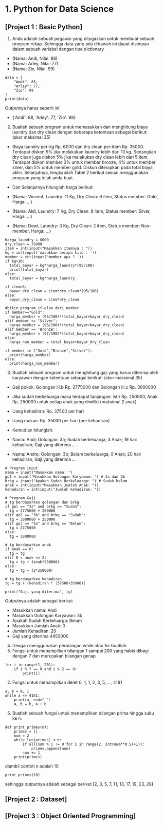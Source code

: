 # 1. Python for Data Science

## [Project 1 : Basic Python]
1. Anda adalah sebuah pegawai yang ditugaskan untuk membuat sebuah program rekap. Sehingga data yang ada dibawah ini dapat disimpan dalam sebuah variabel dengan tipe dictionary
- (Nama: Andi, Nilai: 88)
- (Nama: Arley, Nilai: 77)
- (Nama: Zio, Nilai: 99)
```
data = {
    "Andi": 88,
    "Arley": 77,
    "Zio": 99
}
print(data)
```
Outputnya harus seperti ini
- {'Andi': 88, 'Arley': 77, 'Zio': 99}

2. Buatlah sebuah program untuk memasukkan dan menghitung biaya laundry dan dry clean dengan beberapa ketentuan sebagai berikut: (skor maksimal 35)

- Biaya laundry per-kg Rp. 6000 dan dry clean per-item Rp. 35000.
Terdapat diskon 5% jika melakukan laundry lebih dari 10 kg. Sedangkan dry clean juga diskon 5% jika melakukan dry clean lebih dari 5 item.
Terdapat diskon member 3% untuk member bronze, 4% untuk member silver, dan 5% untuk member gold. Diskon diterapkan pada total biaya akhir.
Selanjutnya, lengkapilah Tabel 2 berikut sesuai menggunakan program yang telah anda buat.

- Dan Selanjutnya hitunglah harga berikut:

- (Nama: Vincent, Laundry: 11 Kg, Dry Clean: 6 item, Status member: Gold, Harga: ...)
- (Nama: Aldi, Laundry: 7 Kg, Dry Clean: 8 item, Status member: Silver, Harga: ...)
- (Nama: Dewi, Laundry: 3 Kg, Dry Clean: 2 item, Status member: Non-member, Harga: ...)
```
harga_laundry = 6000
dry_clean = 35000
item = int(input("Masukkan itemnya : "))
kg = int(input('masukkan berapa kilo : '))
member = str(input('member apa ? '))
if kg>10:
  total_bayar = kg*harga_laundry*(95/100)
  print(total_bayar)
else:
  total_bayar = kg*harga_laundry

if item>5:
  bayar_dry_clean = item*dry_clean*(95/100)
else:
  bayar_dry_clean = item*dry_clean

#bikin program if-else dari member
if member=="Gold":
  harga_member = (95/100)*(total_bayar+bayar_dry_clean)
elif member == "Silver":
  harga_member = (96/100)*(total_bayar+bayar_dry_clean)
elif member == 'Bronze':
  harga_member = (97/100)*(total_bayar+bayar_dry_clean)
else:
  harga_non_member = total_bayar+bayar_dry_clean

if member in ["Gold","Bronze","Silver"]:
  print(harga_member)
else:
  print(harga_non_member)
```

3. Buatlah sebuah program untuk menghitung gaji yang harus diterima oleh karyawan dengan ketentuan sebagai berikut: (skor maksimal 35)

- Gaji pokok: Golongan III.b Rp. 2775000 dan Golongan III.c Rp. 3000000
- Jika sudah berkeluarga maka terdapat tunjangan: Istri Rp. 250000, Anak Rp. 250000 untuk setiap anak yang dimiliki (maksimal 2 anak)
- Uang kehadiran: Rp. 37500 per hari
- Uang makan: Rp. 35000 per hari (per kehadiran)
- Kemudian hitunglah:

- Nama: Andi; Golongan: 3a; Sudah berkeluarga; 3 Anak; 19 hari kehadiran; Gaji yang diterima ...
- Nama: Andre; Golongan: 3b; Belum berkeluarga; 0 Anak; 20 hari kehadiran; Gaji yang diterima ...
```
# Program input
nama = input("Masukkan nama: ")
gol = input("Masukkan Golongan Karyawan: ") # 3a dan 3b
brkg = input("Apakah Sudah Berkeluarga: ") # Sudah belum 
anak = int(input("Masukkan Jumlah Anak: "))
kehadiran = int(input("Jumlah Kehadiran: "))

# Program Gaji
# tg berdasarkan golongan dan brkg
if gol == "3a" and brkg == "Sudah":
  tg = 2775000 + 250000
elif gol == "3b" and brkg == "Sudah":
  tg = 3000000 + 250000
elif gol == "3a" and brkg == "Belum":
  tg = 2775000
else:
  tg = 3000000 

# tg berdasarkan anak
if anak == 0:
  tg = tg
elif 0 < anak <= 2:
  tg = tg + (anak*250000)
else:
  tg = tg + (2*250000)

# tg berdasarkan kehadiran
tg = tg + (kehadiran * (37500+35000))

print("Gaji yang diterima", tg)
```
Outputnya adalah sebagai berikut
- Masukkan nama: Andi
- Masukkan Golongan Karyawan: 3b
- Apakah Sudah Berkeluarga: Belum
- Masukkan Jumlah Anak: 0
- Jumlah Kehadiran: 20
- Gaji yang diterima 4450000

4. Dengan menggunakan perulangan while atau for buatlah:
1. Fungsi untuk menampilkan bilangan 1 sampai 200 yang habis dibagi dengan 7 dan merupakan bilangan genap
```
for i in range(1, 201):
    if i % 7 == 0 and i % 2 == 0:
        print(i)
```
2. Fungsi untuk menampilkan deret 0, 1, 1, 2, 3, 5, ..., 4181
```
a, b = 0, 1
while a <= 4181:
    print(a, end=" ")
    a, b = b, a + b
```

5. Buatlah sebuah fungsi untuk menampilkan bilangan prima hingga suku ke n:
```
def print_primes(n):
    primes = []
    num = 2
    while len(primes) < n:
        if all(num % i != 0 for i in range(2, int(num**0.5)+1)):
            primes.append(num)
        num += 1
    print(primes)
```
diambil contoh n adalah 10
```
print_primes(10)
```
sehingga outputnya adalah sebagai berikut
[2, 3, 5, 7, 11, 13, 17, 19, 23, 29]

## [Project 2 : Dataset]

## [Project 3 : Object Oriented Programming]
